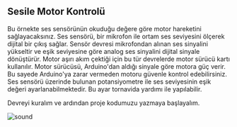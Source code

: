 ## Sesile Motor Kontrolü

Bu örnekte ses sensörünün okuduğu değere göre motor hareketini sağlayacaksınız. Ses sensörü, bir mikrofon ile ortam ses seviyesini ölçerek dijital bir çıkış sağlar. Sensör devresi mikrofondan alınan ses sinyalini yükseltir ve eşik seviyesine göre analog ses sinyalini dijital sinyale dönüştürür.
Motor aşırı akım çektiği için bu tür devrelerde motor sürücü kartı kullanılır. Motor sürücüsü, Arduino'dan aldığı sinyale göre motora güç verir. Bu sayede Arduino'ya zarar vermeden motoru güvenle kontrol edebilirsiniz.
Ses sensörü üzerinde bulunan potansiyometre ile ses seviyesinin eşik değeri ayarlanabilmektedir. Bu ayar tornavida yardımı ile yapılabilir.


Devreyi kuralım ve ardından proje kodumuzu yazmaya başlayalım.

![sound](https://user-images.githubusercontent.com/111511331/191266510-b4533044-dbac-4793-a0cc-18a97d8194fe.png)
